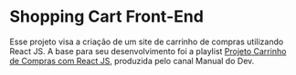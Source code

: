 # Shopping Cart Front-End

Esse projeto visa a criação de um site de carrinho de compras utilizando React JS. A base para seu desenvolvimento foi a playlist [Projeto Carrinho de Compras com React JS](https://www.youtube.com/playlist?list=PLdtmpu_1ITQKuHMG4s0wUMa55OdsYeWw0), produzida pelo canal Manual do Dev.

